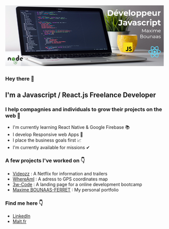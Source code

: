 # [![Maxime Bounaas Header](github_banner.png)](https://maxime-bounaas.netlify.app/)

### Hey there 👋

## I'm a Javascript / React.js Freelance Developer
### I help compagnies and individuals to grow their projects on the web 🚀

- I'm currently learning React Native & Google Firebase 📚
- I develop Responsive web Apps 📱
- I place the business goals first 📈  
- I'm currently available for missions ✔

### A few projects I've worked on 👇
- [Videozz](https://videozz.netlify.app/) : A Netflix for information and trailers
- [WhereAmI](https://where-i-am.netlify.app/) : A adress to GPS coordinates map
- [3w-Code](https://3w-code.netlify.app/) : A landing page for a online development bootcamp
- [Maxime BOUNAAS-FERRET](https://maxime-bounaas.netlify.app/) : My personal portfolio

### Find me here 👇
- [LinkedIn](https://www.linkedin.com/in/maximebounaasferret/)
- [Malt.fr](https://www.malt.fr/profile/maximebounaas)
